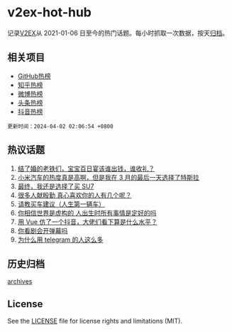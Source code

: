 # v2ex-hot-hub

 记录[V2EX](https://www.v2ex.com/)从 2021-01-06 日至今的热门话题。每小时抓取一次数据，按天[归档](archives)。
 
 ## 相关项目

- [GitHub热榜](https://github.com/it985/github-hot-hub)
- [知乎热榜](https://github.com/it985/zhihu-hot-hub)
- [微博热榜](https://github.com/it985/weibo-hot-hub)
- [头条热榜](https://github.com/it985/toutiao-hot-hub)
- [抖音热榜](https://github.com/it985/douyin-hot-hub)


 `更新时间：2024-04-02 02:06:54 +0800`

## 热议话题

1. [结了婚的老铁们，宝宝百日宴该谁出钱，谁收礼？](https://www.v2ex.com/t/1028673)
1. [小米汽车的热度真是高啊，但是我在 3 月的最后一天选择了特斯拉](https://www.v2ex.com/t/1028654)
1. [最终，我还是选择了买 SU7](https://www.v2ex.com/t/1028734)
1. [很多人献殷勤 真心喜欢你的人有几个呢？](https://www.v2ex.com/t/1028642)
1. [请教买车建议（人生第一辆车）](https://www.v2ex.com/t/1028707)
1. [你相信世界是虚构的 人出生时所有事情是定好的吗](https://www.v2ex.com/t/1028680)
1. [用 Vue 仿了一个抖音，大佬们看下算是什么水平？](https://www.v2ex.com/t/1028678)
1. [你看剧会开弹幕吗](https://www.v2ex.com/t/1028643)
1. [为什么用 telegram 的人这么多](https://www.v2ex.com/t/1028778)

## 历史归档

[archives](archives)

## License

See the [LICENSE](LICENSE) file for license rights and limitations (MIT).
